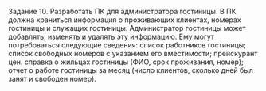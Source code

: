 Задание 10. Разработать ПК для администратора гостиницы. В ПК 
должна храниться информация о проживающих клиентах, номерах 
гостиницы и служащих гостиницы. Администратор  гостиницы может 
добавлять, изменять и удалять эту информацию. Ему могут потребоваться 
следующие сведения:
список работников гостиницы;
 список свободных номеров с указанием его вместимости;
прейскурант цен.
справка о жильцах гостиницы (ФИО, срок проживания, номер);
отчет о работе гостиницы за месяц (число клиентов, сколько дней был 
занят и свободен номер).
